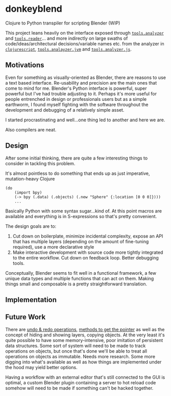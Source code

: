 # donkeyblend

Clojure to Python transpiler for scripting Blender (WIP)

This project leans heavily on the interface exposed through [`tools.analyzer`](https://github.com/clojure/tools.analyzer) and [`tools.reader`](https://github.com/clojure/tools.reader)... and more indirectly on large swaths of code/ideas/architectural decisions/variable names etc. from the analyzer in [`clojurescript`](https://github.com/clojure/clojurescript), [`tools.analayzer.jvm`](https://github.com/clojure/tools.analyzer.jvm) and [`tools.analyzer.js`](https://github.com/clojure/tools.analyzer.js/).

## Motivations

Even for something as visually-oriented as Blender, there are reasons to use a text based interface. Re-usability and precision are the main ones that come to mind for me. Blender's Python interface is powerful, super powerful but I've had trouble adjusting to it. Perhaps it's more useful for people entrenched in design or professionals users but as a simple earthworm, I found myself fighting with the software throughout the development and debugging of a relatively simple asset.

I started procrastinating and well...one thing led to another and here we are.

Also compilers are neat.

## Design

After some initial thinking, there are quite a few interesting things to consider in tackling this problem.

It's almost pointless to do something that ends up as just imperative, mutation-heavy Clojure

    (do
        (import bpy)
        (-> bpy (.data) (.objects) (.new "Sphere" {:location [0 0 0]})))
        ...

Basically Python with some syntax sugar...kind of. At this point macros are available and everything is in S-expressions so that's pretty convenient.

The design goals are to:

1. Cut down on boilerplate, minimize incidental complexity, expose an API that has multiple layers (depending on the amount of fine-tuning required), use a more declarative style
2. Make interactive development with source code more tightly integrated to the entire workflow. Cut down on feedback loop. Better debugging tools.

Conceptually, Blender seems to fit well in a functional framework, a few unique data types and multiple functions that can act on them. Making things small and composable is a pretty straightforward translation.

## Implementation

## Future Work

There are [undo & redo operations](https://docs.blender.org/api/2.79/bpy.ops.ed.html?highlight=undo#bpy.ops.ed.undo_redo), [methods to get the pointer](https://docs.blender.org/api/current/bpy.types.bpy_struct.html#bpy.types.bpy_struct.as_pointer) as well as the concept of hiding and showing layers, copying objects. At the very least it's quite possible to have some memory-intensive, poor imitation of persistent data structures. Some sort of system will need to be made to track operations on objects, but once that's done we'll be able to treat all operations on objects as immutable. Needs more research. Some more digging into what's available as well as how things are implemented under the hood may yield better options.

Having a workflow with an external editor that's still connected to the GUI is optimal, a custom Blender plugin containing a server to hot reload code somehow will need to be made if something can't be hacked together.
